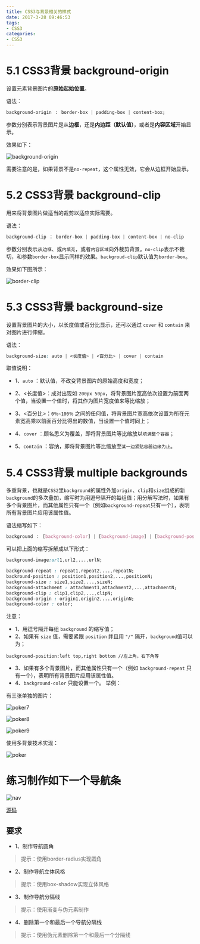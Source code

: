 ```yaml
---
title: CSS3与背景相关的样式
date: 2017-3-28 09:46:53
tags:
- CSS3
categories:
- CSS3
---
```

# 5.1 CSS3背景 background-origin
设置元素背景图片的**原始起始位置**。

语法：
```css
background-origin ： border-box | padding-box | content-box;
```
参数分别表示背景图片是从**边框**，还是**内边距（默认值）**，或者是**内容区域**开始显示。

效果如下：

![background-origin](images/background-origin.jpg)

需要注意的是，如果背景不是`no-repeat`，这个属性无效，它会从边框开始显示。
# 5.2 CSS3背景 background-clip
用来将背景图片做适当的裁剪以适应实际需要。

语法：
```css
background-clip ： border-box | padding-box | content-box | no-clip
```
参数分别表示从`边框`、或`内填充`，或者`内容区域`向外裁剪背景。`no-clip`表示不裁切，和参数`border-box`显示同样的效果。`backgroud-clip`默认值为`border-box`。

效果如下图所示：

![border-clip](images/border-clip.jpg)

# 5.3 CSS3背景 background-size
设置背景图片的大小，以长度值或百分比显示，还可以通过 `cover` 和 `contain` 来对图片进行伸缩。

语法：
```css
background-size: auto | <长度值> | <百分比> | cover | contain
```
取值说明：

- 1、`auto` ：默认值，不改变背景图片的原始高度和宽度；

- 2、<长度值>：成对出现如 `200px 50px`，将背景图片宽高依次设置为前面两个值，当设置一个值时，将其作为图片宽度值来等比缩放；

- 3、<百分比>：`0％~100％` 之间的任何值，将背景图片宽高依次设置为所在元素宽高乘以前面百分比得出的数值，当设置一个值时同上；

- 4、`cover` ：顾名思义为覆盖，即将背景图片等比缩放以`填满整个容器`；

- 5、`contain` ：容纳，即将背景图片等比缩放至`某一边紧贴容器边缘为止`。

# 5.4 CSS3背景 multiple backgrounds
多重背景，也就是`CSS2`里`background`的属性外加`origin`、`clip`和`size`组成的新`background`的多次叠加，缩写时为用逗号隔开的每组值；用分解写法时，如果有多个背景图片，而其他属性只有一个（例如`background-repeat`只有一个），表明所有背景图片应用该属性值。

语法缩写如下：
```css
background ： [background-color] | [background-image] | [background-position][/background-size] | [background-repeat] | [background-attachment] | [background-clip] | [background-origin],...
```
可以把上面的缩写拆解成以下形式：
```css
background-image:url1,url2,...,urlN;
```
```css
background-repeat : repeat1,repeat2,...,repeatN;
backround-position : position1,position2,...,positionN;
background-size : size1,size2,...,sizeN;
background-attachment : attachment1,attachment2,...,attachmentN;
background-clip : clip1,clip2,...,clipN;
background-origin : origin1,origin2,...,originN;
background-color : color;
```
注意：

- 1、用逗号隔开每组 `background` 的缩写值；
- 2、如果有 `size` 值，需要紧跟 `position` 并且用 `"/"` 隔开，`background`值可以为；

```
background-position:left top,right bottom //左上角，右下角等
```

- 3、如果有多个背景图片，而其他属性只有一个（例如 `background-repeat` 只有一个），表明所有背景图片应用该属性值。
- 4、`background-color` 只能设置一个。
举例：

有三张单独的图片：

![poker7](images/poker7.jpg)

![poker8](images/poker8.jpg)

![poker9](images/poker9.jpg)

使用多背景技术实现：

![poker](images/poker.jpg)

# 练习制作如下一个导航条
![nav](images/nav.jpg)

[源码](nav.html)

## 要求
- 1、制作导航圆角

>提示：使用border-radius实现圆角

- 2、制作导航立体风格

>提示：使用box-shadow实现立体风格

- 3、制作导航分隔线

>提示：使用渐变与伪元素制作

- 4、删除第一个和最后一个导航分隔线

>提示：使用伪元素删除第一个和最后一个分隔线
